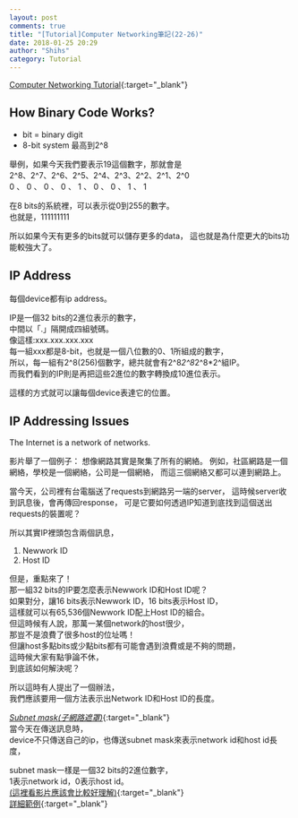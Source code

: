 ```yaml
---
layout: post
comments: true
title: "[Tutorial]Computer Networking筆記(22-26)"
date: 2018-01-25 20:29
author: "Shihs"
category: Tutorial
---
```


[Computer Networking Tutorial](https://www.youtube.com/playlist?list=PL6gx4Cwl9DGBpuvPW0aHa7mKdn_k9SPKO){:target="_blank"}

## **How Binary Code Works?**
- bit = binary digit
- 8-bit system 最高到2^8

舉例，如果今天我們要表示19這個數字，那就會是<br>
2^8、2^7、2^6、2^5、2^4、2^3、2^2、2^1、2^0<br>
 0 、 0 、 0 、 0 、 1 、 0 、 0 、 1 、 1<br>
 
在8 bits的系統裡，可以表示從0到255的數字。<br>
也就是，111111111<br>

所以如果今天有更多的bits就可以儲存更多的data，
這也就是為什麼更大的bits功能較強大了。



## **IP Address**
每個device都有ip address。

IP是一個32 bits的2進位表示的數字，<br>
中間以「.」隔開成四組號碼。<br>
像這樣:xxx.xxx.xxx.xxx<br>
每一組xxx都是8-bit，也就是一個八位數的0、1所組成的數字，<br>
所以，每一組有2^8(256)個數字，總共就會有2^8*2^8*2^8*2^組IP。<br>
而我們看到的IP則是再把這些2進位的數字轉換成10進位表示。<br>

這樣的方式就可以讓每個device表達它的位置。



## **IP Addressing Issues**
The Internet is a network of networks.

影片舉了一個例子：
想像網路其實是聚集了所有的網絡。
例如，社區網路是一個網絡，學校是一個網絡，公司是一個網絡，
而這三個網絡又都可以連到網路上。

當今天，公司裡有台電腦送了requests到網路另一端的server，
這時候server收到訊息後，會再傳回response，
可是它要如何透過IP知道到底找到這個送出requests的裝置呢？

所以其實IP裡頭包含兩個訊息，
1. Newwork ID
2. Host ID

但是，重點來了！<br>
那一組32 bits的IP要怎麼表示Newwork ID和Host ID呢？<br>
如果對分，讓16 bits表示Newwork ID，16 bits表示Host ID，<br>
這樣就可以有65,536個Newwork ID配上Host ID的組合。<br>
但這時候有人說，那萬一某個network的host很少，<br>
那豈不是浪費了很多host的位址嗎！<br>
但讓host多點bits或少點bits都有可能會遇到浪費或是不夠的問題，<br>
這時候大家有點爭論不休，<br>
到底該如何解決呢？<br>

所以這時有人提出了一個辦法，<br>
我們應該要用一個方法表示出Network ID和Host ID的長度。<br>

[*Subnet mask(子網路遮罩)*](https://www.youtube.com/watch?v=D0a9hTEW48Y){:target="_blank"}<br>
當今天在傳送訊息時，<br>
device不只傳送自己的ip，也傳送subnet mask來表示network id和host id長度，<br>

subnet mask一樣是一個32 bits的2進位數字，<br>
1表示network id，0表示host id。<br>
[(這裡看影片應該會比較好理解)](https://www.youtube.com/watch?v=FM169QUIQco&list=PL6gx4Cwl9DGBpuvPW0aHa7mKdn_k9SPKO&index=25){:target="_blank"}<br>
[詳細範例](https://www.youtube.com/watch?v=Upk5MU7vGAg&index=26&list=PL6gx4Cwl9DGBpuvPW0aHa7mKdn_k9SPKO){:target="_blank"}<br>


